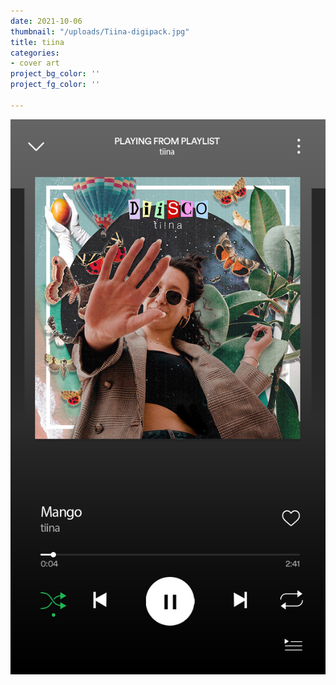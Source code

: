 ```yaml
---
date: 2021-10-06
thumbnail: "/uploads/Tiina-digipack.jpg"
title: tiina
categories:
- cover art
project_bg_color: ''
project_fg_color: ''

---
```

![](/uploads/Tina-Spotify-Diisco.jpg)